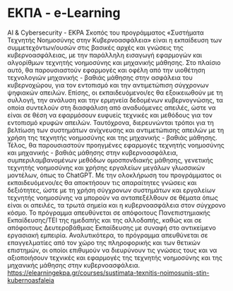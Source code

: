 # ΕΚΠΑ - e-Learning
AI &amp; Cybersecurity - EKPA 
Σκοπός του προγράμματος «Συστήματα Τεχνητής Νοημοσύνης στην Κυβερνοασφάλεια» είναι η εκπαίδευση των συμμετεχόντων/ουσών στις βασικές αρχές και γνώσεις της κυβερνοασφάλειας, με την παράλληλη εισαγωγή εφαρμογών και αλγορίθμων τεχνητής νοημοσύνης και μηχανικής μάθησης. Στο πλαίσιο αυτό, θα παρουσιαστούν εφαρμογές και οφέλη από την υιοθέτηση τεχνολογιών μηχανικής - βαθιάς μάθησης στην ασφάλεια του κυβερνοχώρου, για τον εντοπισμό και την αντιμετώπιση σύγχρονων ψηφιακών απειλών. Επίσης, οι εκπαιδευόμενοι/ες θα εξοικειωθούν με τη συλλογή, την ανάλυση και την ερμηνεία δεδομένων κυβερνογνώσης, τα οποία συντελούν στη διασφάλιση από αναδυόμενες απειλές, ώστε να είναι σε θέση να εφαρμόσουν ευφυείς τεχνικές και μεθόδους για τον εντοπισμό κρυφών απειλών. Ταυτόχρονα, διερευνώνται τρόποι για τη βελτίωση των συστημάτων ανίχνευσης και αντιμετώπισης απειλών με τη χρήση της τεχνητής νοημοσύνης και της μηχανικής - βαθιάς μάθησης. Τέλος, θα παρουσιαστούν προηγμένες εφαρμογές τεχνητής νοημοσύνης και μηχανικής - βαθιάς μάθησης στην κυβερνοασφάλεια, συμπεριλαμβανομένων μεθόδων ομοσπονδιακής μάθησης, γενετικής τεχνητής νοημοσύνης και χρήσης εργαλείων μεγάλων γλωσσικών μοντέλων, όπως το ChatGPT. Με την ολοκλήρωση του προγράμματος οι εκπαιδευόμενοι/ες θα αποκτήσουν τις απαραίτητες γνώσεις και δεξιότητες, ώστε με τη χρήση σύγχρονων συστημάτων και εργαλείων τεχνητής νοημοσύνης να μπορούν να ανταπεξέλθουν σε θέματα όπως είναι οι απειλές, τα τρωτά σημεία και η κυβερνοασφάλεια στον σύγχρονο κόσμο.
Το πρόγραμμα απευθύνεται σε απόφοιτους Πανεπιστημιακής Εκπαίδευσης/ΤΕΙ της ημεδαπής και της αλλοδαπής, καθώς και σε απόφοιτους Δευτεροβάθμιας Εκπαίδευσης με συναφή στο αντικείμενο εργασιακή εμπειρία. Αναλυτικότερα, το πρόγραμμα απευθύνεται σε επαγγελματίες από τον χώρο της πληροφορικής και των θετικών επιστημών, οι οποίοι επιθυμούν να διευρύνουν τις γνώσεις τους και να αξιοποιήσουν τεχνικές και εφαρμογές της τεχνητής νοημοσύνης και της μηχανικής μάθησης στην κυβερνοασφάλεια.  
https://elearningekpa.gr/courses/sustimata-texnitis-noimosunis-stin-kubernoasfaleia
